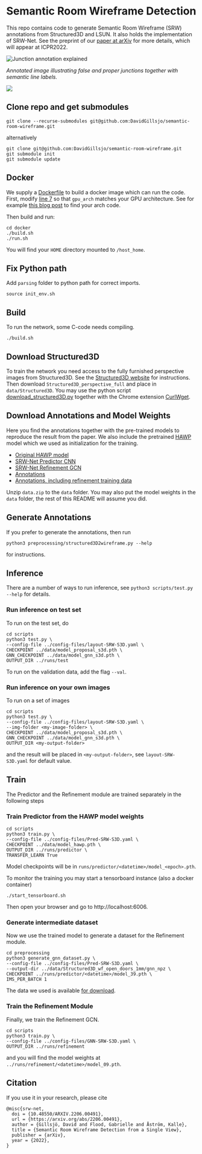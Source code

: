 # Semantic Room Wireframe Detection
This repo contains code to generate Semantic Room Wireframe (SRW) annotations from
Structured3D and LSUN. It also holds the implementation of SRW-Net.
See the preprint of our [paper at arXiv](https://arxiv.org/abs/2206.00491) for more details, which will appear at ICPR2022.

![Junction annotation explained](./image/junction_explanation.svg)

*Annotated image illustrating false and proper junctions together with semantic line labels.*

<a href="https://replicate.com/davidgillsjo/srw-net"><img src="https://replicate.com/davidgillsjo/srw-net/badge"></a>

## Clone repo and get submodules
```
git clone --recurse-submodules git@github.com:DavidGillsjo/semantic-room-wireframe.git
```
alternatively
```
git clone git@github.com:DavidGillsjo/semantic-room-wireframe.git
git submodule init
git submodule update
```

## Docker
We supply a [Dockerfile](docker/Dockerfile) to build a docker image which can run the code.
First, modify [line 7](docker/Dockerfile#L7) so that `gpu_arch` matches your GPU architecture. See for example [this blog post](https://arnon.dk/matching-sm-architectures-arch-and-gencode-for-various-nvidia-cards/) to find your arch code.

Then build and run:
```
cd docker
./build.sh
./run.sh
```
You will find your `HOME` directory mounted to `/host_home`.

## Fix Python path
Add `parsing` folder to python path for correct imports.
```
source init_env.sh
```

## Build
To run the network, some C-code needs compiling.
```
./build.sh
```

## Download Structured3D
To train the network you need access to the fully furnished perspective images from Structured3D.
See the [Structured3D website](https://structured3d-dataset.org) for instructions.
Then download `Structured3D_perspective_full` and place in `data/Structured3D`.
You may use the python script [download_structured3D.py](../blob/master/data/download_structured3D.py) together with the Chrome extension [CurlWget](https://chrome.google.com/webstore/detail/curlwget).


## Download Annotations and Model Weights
Here you find the annotations together with the pre-trained models to
reproduce the result from the paper. We also include the pretrained [HAWP](https://github.com/cherubicXN/hawp) model which we used as initialization for the training.
- [Original HAWP model](https://vision.maths.lth.se/davidg-data/srw-net/models/model_hawp.pth)
- [SRW-Net Predictor CNN](https://vision.maths.lth.se/davidg-data/srw-net/models/model_proposal_s3d.pth)
- [SRW-Net Refinement GCN](https://vision.maths.lth.se/davidg-data/srw-net/models/model_gnn_s3d.pth)
- [Annotations](https://vision.maths.lth.se/davidg-data/srw-net/data.zip)
- [Annotations, including refinement training data](https://vision.maths.lth.se/davidg-data/srw-net/data_gnn.zip)

Unzip `data.zip` to the `data` folder.
You may also put the model weights in the `data` folder, the rest of this README will assume you did.

## Generate Annotations
If you prefer to generate the annotations, then run
```
python3 preprocessing/structured3D2wireframe.py --help
```
for instructions.


## Inference
There are a number of ways to run inference, see `python3 scripts/test.py --help` for details.

### Run inference on test set
To run on the test set, do
```
cd scripts
python3 test.py \
--config-file ../config-files/layout-SRW-S3D.yaml \
CHECKPOINT ../data/model_proposal_s3d.pth \
GNN_CHECKPOINT ../data/model_gnn_s3d.pth \
OUTPUT_DIR ../runs/test
```
To run on the validation data, add the flag `--val`.

### Run inference on your own images
To run on a set of images
```
cd scripts
python3 test.py \
--config-file ../config-files/layout-SRW-S3D.yaml \
--img-folder <my-image-folder> \
CHECKPOINT ../data/model_proposal_s3d.pth \
GNN_CHECKPOINT ../data/model_gnn_s3d.pth \
OUTPUT_DIR <my-output-folder>
```
and the result will be placed in `<my-output-folder>`, see `layout-SRW-S3D.yaml` for default value.

## Train
The Predictor and the Refinement module are trained separately in the following steps

### Train Predictor from the HAWP model weights
```
cd scripts
python3 train.py \
--config-file ../config-files/Pred-SRW-S3D.yaml \
CHECKPOINT ../data/model_hawp.pth \
OUTPUT_DIR ../runs/predictor \
TRANSFER_LEARN True
```
Model checkpoints will be in `runs/predictor/<datetime>/model_<epoch>.pth`.

To monitor the training you may start a tensorboard instance (also a docker container)
```
./start_tensorboard.sh
```
Then open your browser and go to http://localhost:6006.

### Generate intermediate dataset
Now we use the trained model to generate a dataset for the Refinement module.
```
cd preprocessing
python3 generate_gnn_dataset.py \
--config-file ../config-files/Pred-SRW-S3D.yaml \
--output-dir ../data/Structured3D_wf_open_doors_1mm/gnn_npz \
CHECKPOINT ../runs/predictor/<datetime>/model_39.pth \
IMS_PER_BATCH 1
```
The data we used is available [for download](https://vision.maths.lth.se/davidg-data/srw-net/data_gnn.zip).

### Train the Refinement Module
Finally, we train the Refinement GCN.
```
cd scripts
python3 train.py \
--config-file ../config-files/GNN-SRW-S3D.yaml \
OUTPUT_DIR ../runs/refinement
```
and you will find the model weights at `../runs/refinement/<datetime>/model_09.pth`.

## Citation
If you use it in your research, please cite
```
@misc{srw-net,
  doi = {10.48550/ARXIV.2206.00491},
  url = {https://arxiv.org/abs/2206.00491},  
  author = {Gillsjö, David and Flood, Gabrielle and Åström, Kalle},
  title = {Semantic Room Wireframe Detection from a Single View},
  publisher = {arXiv},
  year = {2022},
}

```
